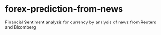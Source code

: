 # forex-prediction-from-news
Financial Sentiment analysis for currency by analysis of news from Reuters and Bloomberg
